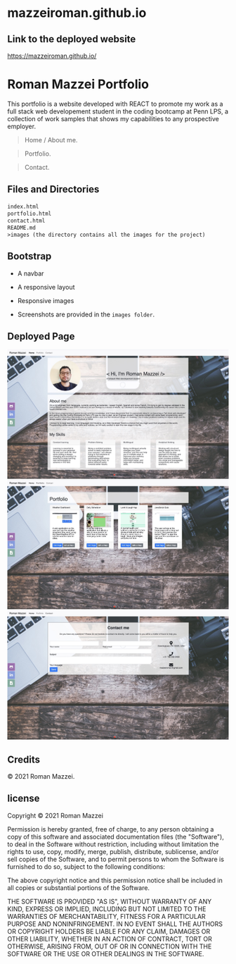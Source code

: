# mazzeiroman.github.io
## Link to the deployed website
https://mazzeiroman.github.io/

# Roman Mazzei Portfolio
This portfolio is a website developed with REACT to promote my work as a full stack web developement student in the coding bootcamp at Penn LPS, a collection of work samples that shows my capabilities to any prospective employer. 

>Home / About me.

>Portfolio.

>Contact.

## Files and Directories

```
index.html
portfolio.html
contact.html
README.md
>images (the directory contains all the images for the project)
```
## Bootstrap
   * A navbar

   * A responsive layout

   * Responsive images

   * Screenshots are provided in the `images folder`.

## Deployed Page
![](images/index.jpg)
![](images/portfolio.jpg)
![](images/contact.jpg)

## Credits

© 2021 Roman Mazzei.

## license

Copyright © 2021 Roman Mazzei

Permission is hereby granted, free of charge, to any person obtaining a copy of
this software and associated documentation files (the "Software"), to deal in
the Software without restriction, including without limitation the rights to
use, copy, modify, merge, publish, distribute, sublicense, and/or sell copies
of the Software, and to permit persons to whom the Software is furnished to do
so, subject to the following conditions:

The above copyright notice and this permission notice shall be included in all
copies or substantial portions of the Software.

THE SOFTWARE IS PROVIDED "AS IS", WITHOUT WARRANTY OF ANY KIND, EXPRESS OR
IMPLIED, INCLUDING BUT NOT LIMITED TO THE WARRANTIES OF MERCHANTABILITY,
FITNESS FOR A PARTICULAR PURPOSE AND NONINFRINGEMENT. IN NO EVENT SHALL THE
AUTHORS OR COPYRIGHT HOLDERS BE LIABLE FOR ANY CLAIM, DAMAGES OR OTHER
LIABILITY, WHETHER IN AN ACTION OF CONTRACT, TORT OR OTHERWISE, ARISING FROM,
OUT OF OR IN CONNECTION WITH THE SOFTWARE OR THE USE OR OTHER DEALINGS IN THE
SOFTWARE.